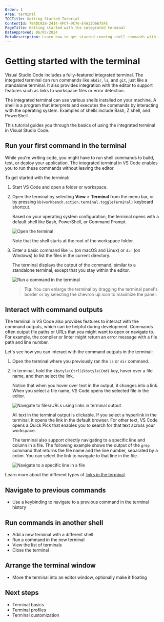 ```yaml
---
Order: 1
Area: terminal
TOCTitle: Getting Started Tutorial
ContentId: 7B4DC928-2414-4FC7-9C76-E4A13D6675FE
PageTitle: Getting started with the integrated terminal
DateApproved: 06/05/2024
MetaDescription: Learn how to get started running shell commands with the integrated terminal in Visual Studio Code.
---
```

# Getting started with the terminal

Visual Studio Code includes a fully-featured integrated terminal. The integated terminal can run commands like `mkdir`, `ls`, and `git`, just like a standalone terminal. It also provides integration with the editor to support features such as links to workspace files or error detection.

The integrated terminal can use various shells installed on your machine. A shell is a program that interprets and executes the commands by interacting with the operating system. Examples of shells include Bash, Z shell, and PowerShell.

This tutorial guides you through the basics of using the integrated terminal in Visual Studio Code.

## Run your first command in the terminal

While you're writing code, you might have to run shell commands to build, test, or deploy your application. The integrated terminal in VS Code enables you to run these commands without leaving the editor.

To get started with the terminal:

1. Start VS Code and open a folder or workspace.

1. Open the terminal by selecting **View** > **Terminal** from the menu bar, or by pressing `kb(workbench.action.terminal.toggleTerminal)` keyboard shortcut.

    Based on your operating system configuration, the terminal opens with a default shell like Bash, PowerShell, or Command Prompt.

    ![Open the terminal](./images/getting-started/open-terminal.png)

    Note that the shell starts at the root of the workspace folder.

1. Enter a basic command like `ls` (on macOS and Linux) or `dir` (on Windows) to list the files in the current directory.

    The terminal displays the output of the command, similar to a standalone terminal, except that you stay within the editor.

    ![Run a command in the terminal](./images/getting-started/terminal-output.png)

    > **Tip**: You can enlarge the terminal by dragging the terminal panel's border or by selecting the chevron up icon to maximize the panel.

## Interact with command outputs

The terminal in VS Code also provides features to interact with the command outputs, which can be helpful during development. Commands often output file paths or URLs that you might want to open or navigate to. For example, the compiler or linter might return an error message with a file path and line number.

Let's see how you can interact with the command outputs in the terminal:

1. Open the terminal where you previously ran the `ls` or `dir` command.

1. In terminal, hold the `kbstyle(Ctrl)`/`kbstyle(Cmd)` key, hover over a file name, and then select the link.

    Notice that when you hover over text in the output, it changes into a link. When you select a file name, VS Code opens the selected file in the editor.

    ![Navigate to files/URLs using links in terminal output](./images/getting-started/terminal-links.png)

    All text in the terminal output is clickable. If you select a hyperlink in the terminal, it opens the link in the default browser. For other text, VS Code opens a Quick Pick that enables you to search for that text across your workspace.

    The terminal also support directly navigating to a specific line and column in a file. The following example shows the output of the `grep` command that returns the file name and the line number, separated by a colon. You can select the link to navigate to that line in the file.

    ![Navigate to a specific line in a file](./images/getting-started/terminal-line-column.png)

Learn more about the different types of [links in the terminal](/docs/terminal/basics.md#links).

## Navigate to previous commands

- Use a keybinding to navigate to a previous command in the terminal history

## Run commands in another shell

- Add a new terminal with a different shell
- Run a command in the new terminal
- View the list of terminals
- Close the terminal

## Arrange the terminal window

- Move the terminal into an editor window, optionally make it floating

## Next steps

- Terminal basics
- Terminal profiles
- Terminal customization
